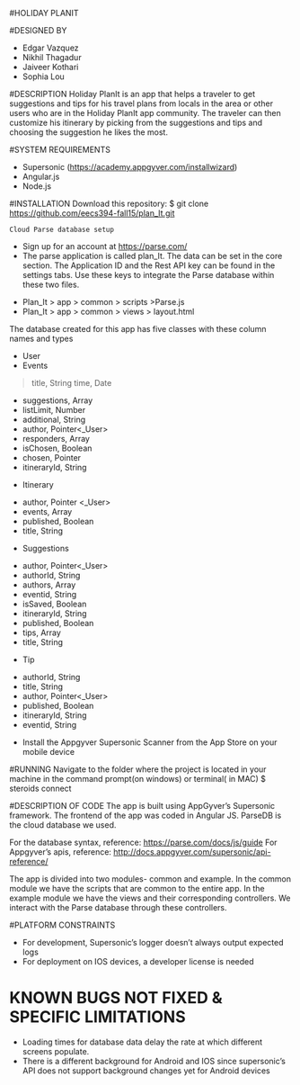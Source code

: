 #HOLIDAY PLANIT

#DESIGNED BY
* Edgar Vazquez
* Nikhil Thagadur
* Jaiveer Kothari
* Sophia Lou

#DESCRIPTION
Holiday PlanIt is an app that helps a traveler to get suggestions and tips for his travel plans from locals in the area or other users who are in the Holiday PlanIt app community. 
The traveler can then customize his itinerary by picking from the suggestions and tips and choosing the suggestion he likes the most.

#SYSTEM REQUIREMENTS
* Supersonic  (https://academy.appgyver.com/installwizard)
* Angular.js 
* Node.js

#INSTALLATION
    Download this repository:
    $ git clone https://github.com/eecs394-fall15/plan_It.git

    Cloud Parse database setup 
* Sign up for an account at https://parse.com/
* The parse application is called plan_It. The data can be set in the core section.
The Application ID and the Rest API key can be found in the settings tabs. Use these keys to integrate the Parse database within these two files. 
- Plan_It > app > common > scripts >Parse.js
- Plan_It > app > common > views > layout.html

The database created for this app has five classes with these column names and types
* User
* Events
> title, String
> time, Date
- suggestions, Array
- listLimit, Number
- additional, String
- author, Pointer<_User>
- responders, Array
- isChosen, Boolean
- chosen, Pointer<Suggestions>
- itineraryId, String
* Itinerary
- author, Pointer <_User>
- events, Array
- published, Boolean
- title, String
* Suggestions
- author, Pointer<_User>
- authorId, String
- authors, Array
- eventid, String
- isSaved, Boolean
- itineraryId, String
- published, Boolean
- tips, Array
- title, String
* Tip
- authorId, String
- title, String
- author, Pointer<_User>
- published, Boolean
- itineraryId, String
- eventid, String

* Install the Appgyver Supersonic Scanner from the App Store on your mobile device

#RUNNING
 Navigate to the folder where the project is located in your machine in the command prompt(on windows) or terminal( in MAC)
    $ steroids connect 



#DESCRIPTION OF CODE
The app is built using AppGyver’s Supersonic framework. The frontend of the app was coded in Angular JS. ParseDB is the cloud database we used. 


For the database syntax, reference: https://parse.com/docs/js/guide
For Appgyver’s apis, reference: http://docs.appgyver.com/supersonic/api-reference/

The app is divided into two modules- common and example. In the common module we have the scripts that are common to the entire app. In the example module we have the views and their corresponding controllers. We interact with the Parse database through these controllers. 

#PLATFORM CONSTRAINTS
* For development, Supersonic’s logger doesn’t always output expected logs 
* For deployment on IOS devices, a developer license is needed 

# KNOWN BUGS NOT FIXED & SPECIFIC LIMITATIONS
* Loading times for database data delay the rate at which different screens populate. 
* There is a different background for Android and IOS since supersonic’s API does not support background changes yet for Android devices
 




	

